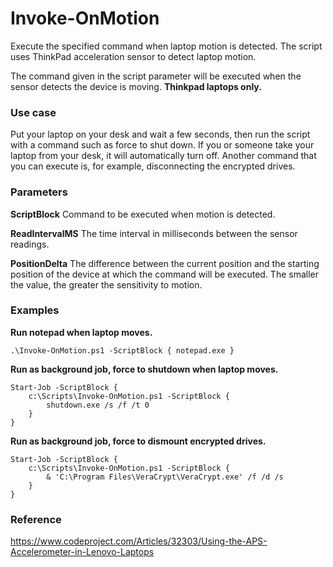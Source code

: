 # Invoke-OnMotion
Execute the specified command when laptop motion is detected.
The script uses ThinkPad acceleration sensor to detect laptop motion.

The command given in the script parameter will be executed when the sensor detects the device is moving. 
**Thinkpad laptops only.**

### Use case
Put your laptop on your desk and wait a few seconds, then run the script with a command such as force to shut down. If you or someone take your laptop from your desk, it will automatically turn off. Another command that you can execute is, for example, disconnecting the encrypted drives.

### Parameters
**ScriptBlock**
Command to be executed when motion is detected.

**ReadIntervalMS**
The time interval in milliseconds between the sensor readings.

**PositionDelta**
The difference between the current position and the starting position of the device at which the command will be executed. 
The smaller the value, the greater the sensitivity to motion.

### Examples
**Run notepad when laptop moves.**
```
.\Invoke-OnMotion.ps1 -ScriptBlock { notepad.exe }
```

**Run as background job, force to shutdown when laptop moves.**
```
Start-Job -ScriptBlock { 
    c:\Scripts\Invoke-OnMotion.ps1 -ScriptBlock { 
        shutdown.exe /s /f /t 0
    }
}
```
**Run as background job, force to dismount encrypted drives.**
```
Start-Job -ScriptBlock { 
    c:\Scripts\Invoke-OnMotion.ps1 -ScriptBlock { 
        & 'C:\Program Files\VeraCrypt\VeraCrypt.exe' /f /d /s
    }
}
```
### Reference
https://www.codeproject.com/Articles/32303/Using-the-APS-Accelerometer-in-Lenovo-Laptops

